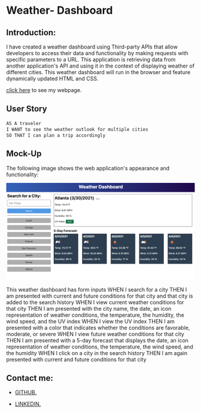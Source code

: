 # Weather- Dashboard


## Introduction:

I have created a weather dashboard using Third-party APIs that allow developers to access their data and functionality by making requests with specific parameters to a URL. This application is retrieving data from another application's API and using it in the context of displaying weather of different cities. This weather dashboard will run in the browser and feature dynamically updated HTML and CSS.

[click here](https://mandy2324.github.io/Weather-Dashboard/) to see my webpage.

## User Story

```
AS A traveler
I WANT to see the weather outlook for multiple cities
SO THAT I can plan a trip accordingly
```



## Mock-Up

The following image shows the web application's appearance and functionality:

![The weather app includes a search option, a list of cities, and a five-day forecast and current weather conditions for Atlanta.](/Assets/06-server-side-apis-homework-demo.png)


This weather dashboard has form inputs
WHEN I search for a city
THEN I am presented with current and future conditions for that city and that city is added to the search history
WHEN I view current weather conditions for that city
THEN I am presented with the city name, the date, an icon representation of weather conditions, the temperature, the humidity, the wind speed, and the UV index
WHEN I view the UV index
THEN I am presented with a color that indicates whether the conditions are favorable, moderate, or severe
WHEN I view future weather conditions for that city
THEN I am presented with a 5-day forecast that displays the date, an icon representation of weather conditions, the temperature, the wind speed, and the humidity
WHEN I click on a city in the search history
THEN I am again presented with current and future conditions for that city

## Contact me:

* [ GITHUB.](https://github.com/mandy2324)

* [ LINKEDIN.](https://www.linkedin.com/in/m23saini) 


